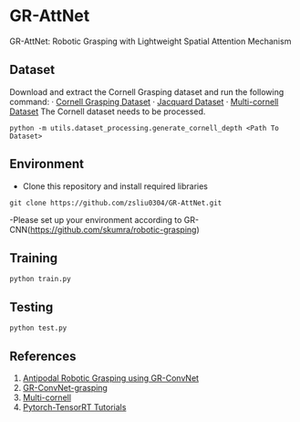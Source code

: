 # GR-AttNet
GR-AttNet: Robotic Grasping with Lightweight Spatial Attention Mechanism

## Dataset

Download and extract the Cornell Grasping dataset and run the following command: 
   · [Cornell Grasping Dataset](http://pr.cs.cornell.edu/grasping/rect_data/data.php)
   · [Jacquard Dataset](https://jacquard.liris.cnrs.fr/)
   · [Multi-cornell Dataset](https://github.com/ivalab/grasp_multiObject)
The Cornell dataset needs to be processed.
```
python -m utils.dataset_processing.generate_cornell_depth <Path To Dataset>

````

## Environment
- Clone this repository and install required libraries
```
git clone https://github.com/zsliu0304/GR-AttNet.git

```
-Please set up your environment according to GR-CNN(https://github.com/skumra/robotic-grasping)

## Training
```
python train.py
````

## Testing
```
python test.py
````





## References
1. [Antipodal Robotic Grasping using GR-ConvNet](https://github.com/skumra/robotic-grasping)
2. [GR-ConvNet-grasping](https://github.com/Loahit5101/GR-ConvNet-grasping/blob/main/README.md)
3. [Multi-cornell](https://github.com/ivalab/grasp_multiObject_multiGrasp)
4. [Pytorch-TensorRT Tutorials](https://github.com/pytorch/TensorRT/tree/master/examples)
